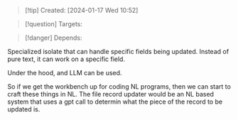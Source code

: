 
>[!tip] Created: [2024-01-17 Wed 10:52]

>[!question] Targets: 

>[!danger] Depends: 

Specialized isolate that can handle specific fields being updated.
Instead of pure text, it can work on a specific field.

Under the hood, and LLM can be used.

So if we get the workbench up for coding NL programs, then we can start to craft these things in NL.  The file record updater would be an NL based system that uses a gpt call to determin what the piece of the record to be updated is.